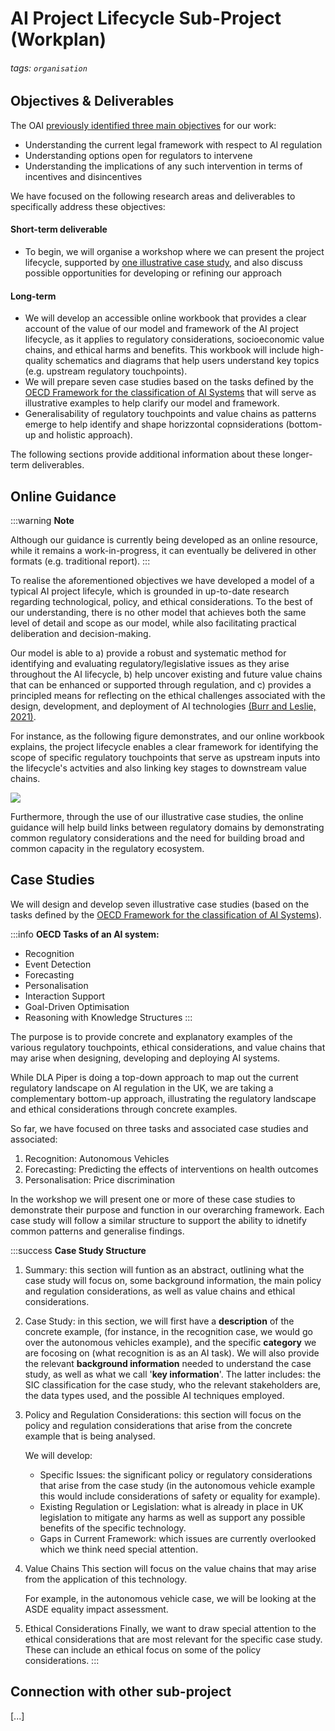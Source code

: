 # AI Project Lifecycle Sub-Project (Workplan)
###### tags: `organisation`

## Objectives & Deliverables

The OAI [previously identified three main objectives](https://thealanturininstitute.sharepoint.com/:w:/r/sites/PublicPolicyProgramme/_layouts/15/Doc.aspx?sourcedoc=%7BE8626D1F-6C93-4CB6-82AB-CFEF2ECB47FA%7D&file=OAI_ATI%20Secondees%20-%20proposed%20projects.docx&action=default&mobileredirect=true) for our work: 
* Understanding the current legal framework with respect to AI regulation
* Understanding options open for regulators to intervene
* Understanding the implications of any such intervention in terms of incentives and disincentives

We have focused on the following research areas and deliverables to specifically address these objectives:

#### Short-term deliverable

- To begin, we will organise a workshop where we can present the project lifecycle, supported by [one illustrative case study](https://hackmd.io/XjLDeauoS6GcMvUBPJkN3A), and also discuss possible opportunities for developing or refining our approach

#### Long-term 

- We will develop an accessible online workbook that provides a clear account of the value of our model and framework of the AI project lifecycle, as it applies to regulatory considerations, socioeconomic value chains, and ethical harms and benefits. This workbook will include high-quality schematics and diagrams that help users understand key topics (e.g. upstream regulatory touchpoints).
- We will prepare seven case studies based on the tasks defined by the [OECD Framework for the classification of AI Systems](https://oecd.ai/en/classification) that will serve as illustrative examples to help clarify our model and framework.
- Generalisability of regulatory touchpoints and value chains as patterns emerge to help identify and shape horizzontal copnsiderations (bottom-up and holistic approach).

The following sections provide additional information about these longer-term deliverables.

## Online Guidance

:::warning
**Note**

Although our guidance is currently being developed as an online resource, while it remains a work-in-progress, it can eventually be delivered in other formats (e.g. traditional report).
:::

To realise the aforementioned objectives we have developed a model of a typical AI project lifecyle, which is grounded in up-to-date research regarding technological, policy, and ethical considerations. To the best of our understanding, there is no other model that achieves both the same level of detail and scope as our model, while also facilitating practical deliberation and decision-making.

Our model is able to a) provide a robust and systematic method for identifying and evaluating regulatory/legislative issues as they arise throughout the AI lifecycle, b) help uncover existing and future value chains that can be enhanced or supported through regulation, and c) provides a principled means for reflecting on the ethical challenges associated with the design, development, and deployment of AI technologies [(Burr and Leslie, 2021)](https://arxiv.org/abs/2110.05164). 

For instance, as the following figure demonstrates, and our online workbook explains, the project lifecycle enables a clear framework for identifying the scope of specific regulatory touchpoints that serve as upstream inputs into the lifecycle's actvities and also linking key stages to downstream value chains.

![](https://i.imgur.com/tOaGaPi.png)

Furthermore, through the use of our illustrative case studies, the online guidance will help build links between regulatory domains by demonstrating common regulatory considerations and the need for building broad and common capacity in the regulatory ecosystem.

## Case Studies

We will design and develop seven illustrative case studies (based on the tasks defined by the [OECD Framework for the classification of AI Systems](https://oecd.ai/en/classification)). 

:::info
**OECD Tasks of an AI system:**

* Recognition
* Event Detection
* Forecasting
* Personalisation
* Interaction Support 
* Goal-Driven Optimisation 
* Reasoning with Knowledge Structures
:::

The purpose is to provide concrete and explanatory examples of the various regulatory touchpoints, ethical considerations, and value chains that may arise when designing, developing and deploying AI systems.

While DLA Piper is doing a top-down approach to map out the current regulatory landscape on AI regulation in the UK, we are taking a complementary bottom-up approach, illustrating the regulatory landscape and ethical considerations through concrete examples.

So far, we have focused on three tasks and associated case studies and associated:

1. Recognition: Autonomous Vehicles
2. Forecasting: Predicting the effects of interventions on health outcomes
3. Personalisation: Price discrimination

In the workshop we will present one or more of these case studies to demonstrate their purpose and function in our overarching framework. Each case study will follow a similar structure to support the ability to idnetify common patterns and generalise findings.

:::success
**Case Study Structure**

1. Summary: this section will funtion as an abstract, outlining what the case study will focus on, some background information, the main policy and regulation considerations, as well as value chains and ethical considerations.

2. Case Study: in this section, we will first have a **description** of the concrete example, (for instance, in the recognition case, we would go over the autonomous vehicles example), and the specific **category** we are focosing on (what recognition is as an AI task). We will also provide the relevant **background information** needed to understand the case study, as well as what we call '**key information**'. The latter includes: the SIC classification for the case study, who the relevant stakeholders are, the data types used, and the possible AI techniques employed. 

3. Policy and Regulation Considerations: this section will focus on the policy and regulation considerations that arise from the concrete example that is being analysed.

    We will develop:
    - Specific Issues: the significant policy or regulatory considerations that arise from the case study (in the autonomous vehicle example this would include considerations of safety or equality for example).
    - Existing Regulation or Legislation: what is already in place in UK legislation to mitigate any harms as well as support any possible benefits of the specific technology.
    - Gaps in Current Framework: which issues are currently overlooked which we think need special attention.
    
4. Value Chains 
This section will focus on the value chains that may arise from the application of this technology.
    
    For example, in the autonomous vehicle case, we will be looking at the ASDE equality impact assessment.

<!-- Can we extract evaluative criteria to use as metrics -->

5. Ethical Considerations
Finally, we want to draw special attention to the ethical considerations that are most relevant for the specific case study. These can include an ethical focus on some of the policy considerations.
:::

## Connection with other sub-project

<!-- To draft after Tuesday team meeting. -->

[...]
